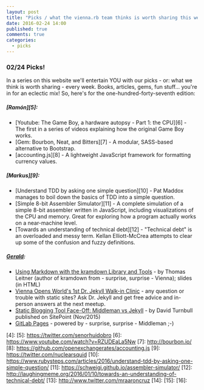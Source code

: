 ```yaml
---
layout: post
title: "Picks / what the vienna.rb team thinks is worth sharing this week"
date: 2016-02-24 14:00
published: true
comments: true
categories:
  - picks
---
```


### 02/24 Picks!

In a series on this website we'll entertain YOU with our picks - or: what we think is worth sharing - every week.
Books, articles, gems, fun stuff... you're in for an eclectic mix! So, here's for the one-hundred-forty-seventh edition:

##### [Ramón][5]:
- [Youtube: The Game Boy, a hardware autopsy - Part 1: the CPU][6] - The first in a series of videos explaining how the original Game Boy works.
- [Gem: Bourbon, Neat, and Bitters][7] - A modular, SASS-based alternative to Bootstrap.
- [accounting.js][8] - A lightweight JavaScript framework for formatting currency values.

##### [Markus][9]:
- [Understand TDD by asking one simple question][10] - Pat Maddox manages to boil down the basics of TDD into a simple question.
- [Simple 8-bit Assembler Simulator][11] - A complete simulation of a simple 8-bit assembler written in JavaScript, including visualizations of the CPU and memory. Great for exploring how a program actually works on a near-machine level.
- [Towards an understanding of technical debt][12] - "Technical debt" is an overloaded and messy term. Kellan Elliott-McCrea attempts to clear up some of the confusion and fuzzy definitions.

##### [Gerald](http://twitter.com/viennahtml):
- [Using Markdown with the kramdown Library and Tools](http://talks.gettalong.org/2016-02-vienna-html) -  by Thomas Leitner (author of kramdown from - surprise, surprise - Vienna); slides (in HTML)
- [Vienna Opens World's 1st Dr. Jekyll Walk-in Clinic](https://github.com/viennahtml/members/issues/13) - any question or trouble with static sites? Ask Dr. Jekyll and get free advice and in-person answers at the next meetup.
- [Static Blogging Tool Face-Off: Middleman vs Jekyll](http://www.sitepoint.com/static-blogging-g-face-middleman-vs-jekyll) - by David Turnbull published on SitePoint (Nov/2015)
- [GitLab Pages](https://gitlab.com/gitlab-examples/pages-middleman) - powered by - surprise, surprise - Middleman ;-)

[1]: http://www.twitter.com/alicetragedy
[2]: 
[3]: 
[4]: 
[5]: https://twitter.com/senorhuidobro
[6]: https://www.youtube.com/watch?v=RZUDEaLa5Nw
[7]: http://bourbon.io/
[8]: https://github.com/openexchangerates/accounting.js
[9]: https://twitter.com/nuclearsquid
[10]: https://www.rubysteps.com/articles/2016/understand-tdd-by-asking-one-simple-question/
[11]: https://schweigi.github.io/assembler-simulator/
[12]: http://laughingmeme.org/2016/01/10/towards-an-understanding-of-technical-debt/
[13]: http://www.twitter.com/mraaroncruz
[14]: 
[15]: 
[16]: 


